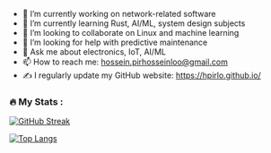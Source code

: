 - 🔭 I’m currently working on network-related software 
- 🌱 I’m currently learning Rust, AI/ML, system design subjects
- 👯 I’m looking to collaborate on Linux and machine learning
- 🤔 I’m looking for help with predictive maintenance
- 💬 Ask me about electronics, IoT, AI/ML
- 📫 How to reach me: hossein.pirhosseinloo@gmail.com
- ✍️ I regularly update my GitHub website: https://hpirlo.github.io/
### :fire: My Stats :

[![GitHub Streak](https://streak-stats.demolab.com/?user=hpirlo)](https://git.io/streak-stats)

[![Top Langs](https://github-readme-stats.vercel.app/api/top-langs/?username=hpirlo)](https://github.com/anuraghazra/github-readme-stats)



